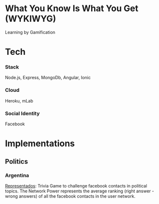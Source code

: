 # What You Know Is What You Get (WYKIWYG)
Learning by Gamification

# Tech
### Stack
Node.js, Express, MongoDb, Angular, Ionic
### Cloud
Heroku, mLab
### Social Identity
Facebook

# Implementations
## Politics
### Argentina
 <a href="https://representados.herokuapp.com/" target="_blank">Representados</a>: Trivia Game to challenge facebook contacts in political topics.
The Network Power represents the average ranking (right answer - wrong answers) of all the facebook contacts in the user network.
